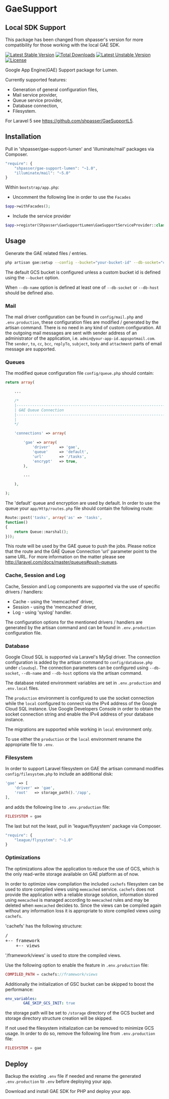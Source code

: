 # GaeSupport

## Local SDK Support
This package has been changed from shpasser's version for more compatibility for those working with the local GAE SDK.

[![Latest Stable Version](https://poser.pugx.org/iamacarpet/gae-support-lumen/v/stable)](https://packagist.org/packages/shpasser/gae-support-lumen) [![Total Downloads](https://poser.pugx.org/iamacarpet/gae-support-lumen/downloads)](https://packagist.org/packages/shpasser/gae-support-lumen) [![Latest Unstable Version](https://poser.pugx.org/iamacarpet/gae-support-lumen/v/unstable)](https://packagist.org/packages/shpasser/gae-support-lumen) [![License](https://poser.pugx.org/iamacarpet/gae-support-lumen/license)](https://packagist.org/packages/shpasser/gae-support-lumen)

Google App Engine(GAE) Support package for Lumen.

Currently supported features:
- Generation of general configuration files,
- Mail service provider,
- Queue service provider,
- Database connection,
- Filesystem.

For Laravel 5 see https://github.com/shpasser/GaeSupportL5.

## Installation

Pull in 'shpasser/gae-support-lumen' and 'illuminate/mail' packages via Composer.

```js
"require": {
    "shpasser/gae-support-lumen": "~1.0",
    "illuminate/mail": "~5.0"
}
```

Within `bootstrap/app.php`:

- Uncomment the following line in order to use the `Facades`

```php
$app->withFacades();
```


- Include the service provider

```php
$app->register(Shpasser\GaeSupportLumen\GaeSupportServiceProvider::class);
```

## Usage

Generate the GAE related files / entries.

```bash
php artisan gae:setup --config --bucket="your-bucket-id" --db-socket="cloud-sql-instance-socket-connection-string" --db-name="cloud-sql-database-name" --db-host="cloud-sql-instance-ipv4-address" your-app-id
```

The default GCS bucket is configured unless a custom bucket id is defined using
the `--bucket` option.

When `--db-name` option is defined at least one of `--db-socket` or `--db-host` should be defined also.

### Mail

The mail driver configuration can be found in `config/mail.php` and `.env.production`,
these configuration files are modified / generated by the artisan command. There is
no need in any kind of custom configuration. All the outgoing mail messages are sent
with sender address of an administrator of the application, i.e. `admin@your-app-id.appspotmail.com`.
The `sender`, `to`, `cc`, `bcc`, `replyTo`, `subject`, `body` and `attachment`
parts of email message are supported.

### Queues

The modified queue configuration file `config/queue.php` should contain:

```php
return array(

	...

	/*
	|--------------------------------------------------------------------------
	| GAE Queue Connection
	|--------------------------------------------------------------------------
	|
	*/

	'connections' => array(

		'gae' => array(
			'driver'	=> 'gae',
			'queue'		=> 'default',
			'url'		=> '/tasks',
			'encrypt'	=> true,
		),

		...

	),

);
```

The 'default' queue and encryption are used by default.
In order to use the queue your `app/Http/routes.php` file should contain the following route:

```php
Route::post('tasks', array('as' => 'tasks',
function()
{
	return Queue::marshal();
}));
```

This route will be used by the GAE queue to push the jobs. Please notice that the route
and the GAE Queue Connection 'url' parameter point to the same URL.
For more information on the matter please see http://laravel.com/docs/master/queues#push-queues.

### Cache, Session and Log

Cache, Session and Log components are supported via the use of specific drivers / handlers:

- Cache     - using the 'memcached' driver,
- Session   - using the 'memcached' driver,
- Log       - using 'syslog' handler.

The configuration options for the mentioned drivers / handlers are generated by the artisan command
and can be found in `.env.production` configuration file.

### Database

Google Cloud SQL is supported via Laravel's MySql driver. The connection configuration is added by
the artisan command to `config/database.php` under `cloudsql`. The connection parameters can be
configured using `--db-socket`, `--db-name` and `--db-host` options via the artisan command.

The database related environment variables are set in `.env.production` and `.env.local` files.

The `production` environment is configured to use the socket connection while the `local` configured
to connect via the IPv4 address of the Google Cloud SQL instance. Use Google Developers Console in
order to obtain the socket connection string and enable the IPv4 address of your database instance.

The migrations are supported while working in `local` environment only.

To use either the `production` or the `local` environment rename the appropriate file to `.env`.

### Filesystem

In order to support Laravel filesystem on GAE the artisan command modifies `config/filesystem.php`
to include an additional disk:

```php
'gae' => [
    'driver' => 'gae',
    'root'   => storage_path().'/app',
],
```

and adds the following line to `.env.production` file:

```php
FILESYSTEM = gae
```

The last but not the least, pull in 'league/flysystem' package via Composer.

```js
"require": {
    "league/flysystem": "~1.0"
}
```

### Optimizations

The optimizations allow the application to reduce the use of GCS, which is the only read-write
storage available on GAE platform as of now.

In order to optimize view compilation the included `cachefs` filesystem can be used to store
compiled views using `memcached` service. `cachefs` does not provide the application with a
reliable storage solution, information stored using `memcached` is managed according to
`memcached` rules and may be deleted when `memcached` decides to. Since the views can
be compiled again without any information loss it is appropriate to store compiled
views using `cachefs`.

'cachefs' has the following structure:

<pre>
/
+-- framework
    +-- views
</pre>

'/framework/views' is used to store the compiled views.

Use the following option to enable the feature in `.env.production` file:
```php
COMPILED_PATH = cachefs://framework/views
```

Additionally the initialization of GSC bucket can be skipped to boost the performance:
```yml
env_variables:
        GAE_SKIP_GCS_INIT: true
```
the storage path will be set to `/storage` directory of the GCS bucket and storage
directory structure creation will be skipped.

If not used the filesystem initialization can be removed to minimize GCS usage. In order to
do so, remove the following line from `.env.production` file:

```php
FILESYSTEM = gae
```

## Deploy

Backup the existing `.env` file if needed and rename the generated `.env.production` to `.env`
before deploying your app.

Download and install GAE SDK for PHP and deploy your app.
